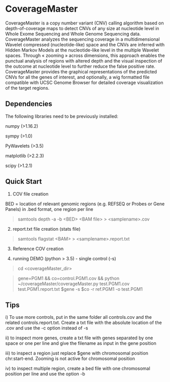 # CoverageMaster

CoverageMaster is a copy number variant (CNV) calling algorithm based on depth-of-coverage maps to detect CNVs of any size at nucleotide level in Whole Exome Sequencing and Whole Genome Sequencing data. CoverageMaster analyzes the sequencing coverage in a multidimensional Wavelet compressed (nucleotide-like) space and the CNVs are inferred with Hidden Markov Models at the nucleotide-like level in the multiple Wavelet spaces. Through « zooming » across dimensions, this approach enables the punctual analysis of regions with altered depth and the visual inspection of the outcome at nucleotide level to further reduce the false positive rate. 
CoverageMaster provides the graphical representations of the predicted CNVs for all the genes of interest, and optionally, a wig formatted file compatible with UCSC Genome Browser for detailed coverage visualization of the target regions. 

Dependencies
------------
The following libraries need to be previously installed:

numpy (>1.16.2)

sympy (>1.0)

PyWavelets (>3.5)

matplotlib (>2.2.3)

scipy (>1.2.1)


Quick Start
-----------

1) COV file creation

BED = location of relevant genomic regions (e.g. REFSEQ or Probes or Gene Panels) in .bed format, one region per line

> samtools depth -a -b \<BED\> \<BAM file\> \> \<samplename\>.cov

2) report.txt file creation (stats file)
  
> samtools flagstat \<BAM\> > \<samplename\>.report.txt
  
3) Reference COV creation

3) running DEMO (python > 3.5) - single control (-s)

> cd \<coverageMaster_dir\>

> gene=PGM1 && co=control.PGM1.cov && python ~/coverageMaster/coverageMaster.py test.PGM1.cov test.PGM1.report.txt $gene -s $co  -r ref.PGM1 -o test.PGM1


Tips
----

i)    To use more controls, put in the same folder all controls.cov and the related controls.report.txt. Create a txt file with the absolute location of the .cov and use the -c option instead of -s

ii)   to inspect more genes, create a txt file with genes separated by one space or one per line and give the filename as input in the gene position

iii)  to inspect a region just replace $gene with chromosomal position chr:start-end. Zooming is not active for chromosomal position

iv)   to inspect multiple region, create a bed file with one chromosomal position per line and use the option -b 
